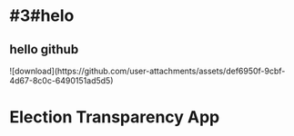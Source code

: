 <h1>#3#helo</h1>
<h2>hello github</h2>
![download](https://github.com/user-attachments/assets/def6950f-9cbf-4d67-8c0c-6490151ad5d5)
<h1>Election Transparency App</h1>
